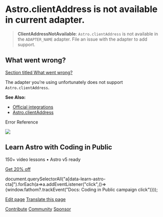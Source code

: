Astro.clientAddress is not available in current adapter.
========================================================

> **ClientAddressNotAvailable**: `Astro.clientAddress` is not available in the `ADAPTER_NAME` adapter. File an issue with the adapter to add support.

What went wrong?
----------------

[Section titled What went wrong?](#what-went-wrong)

The adapter you’re using unfortunately does not support `Astro.clientAddress`.

**See Also:**

*   [Official integrations](/en/guides/integrations-guide/#official-integrations)
*   [Astro.clientAddress](/en/reference/api-reference/#clientaddress)

Error Reference

![](/_astro/CodingInPublic.DpaYu7Qd_5sx41.webp)

Learn Astro with **Coding in Public**
-------------------------------------

150+ video lessons • Astro v5 ready

[Get 20% off](https://learnastro.dev?code=ASTRO_PROMO)

document.querySelectorAll("a\[data-learn-astro-cta\]").forEach(a=>a.addEventListener("click",()=>{window.fathom?.trackEvent("Docs: Coding in Public campaign click")}));

[Edit page](https://github.com/withastro/astro/blob/main/packages/astro/src/core/errors/errors-data.ts) [Translate this page](https://contribute.docs.astro.build/guides/i18n/)

[Contribute](/en/contribute/) [Community](https://astro.build/chat) [Sponsor](https://opencollective.com/astrodotbuild)

